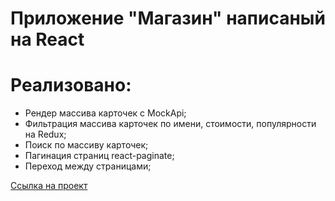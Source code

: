 # Приложение "Магазин" написаный на React

# Реализовано:

- Рендер массива карточек c MockApi;
- Фильтрация массива карточек по имени, стоимости, популярности на Redux;
- Поиск по массиву карточек;
- Пагинация страниц react-paginate;
- Переход между страницами;

[Ссылка на проект](https://pizza-fchimxqln-denis-sergeev-85.vercel.app/)
